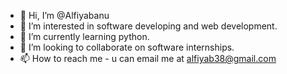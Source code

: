 - 👋 Hi, I’m @Alfiyabanu
- 👀 I’m interested in software developing and web development.
- 🌱 I’m currently learning python.
- 💞️ I’m looking to collaborate on software internships.
- 📫 How to reach me - u can email me at alfiyab38@gmail.com

<!---
Alfiyabanu/Alfiyabanu is a ✨ special ✨ repository because its `README.md` (this file) appears on your GitHub profile.
You can click the Preview link to take a look at your changes.
--->
